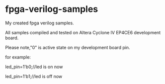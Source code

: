 # fpga-verilog-samples
My created fpga verilog samples.

All samples compiled and tested on Altera Cyclone IV EP4CE6 development board.


Please note,"0" is active state on my development board pin.

for example:

led_pin=1'b0;//led is on now

led_pin=1'b1;//led is off now


 
